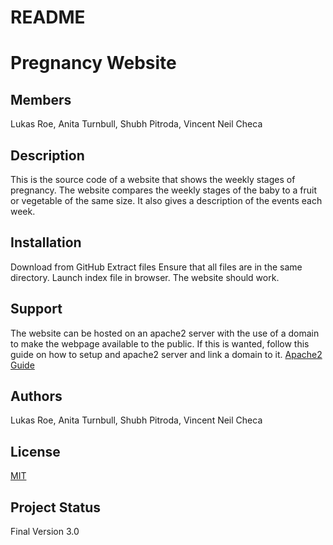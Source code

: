 # README
# Pregnancy Website

## Members
Lukas Roe, Anita Turnbull, Shubh Pitroda, Vincent Neil Checa

## Description<br>

This is the source code of a website that shows the weekly stages of pregnancy.  The website compares the weekly stages of the baby to a fruit or vegetable of the same size.  It also gives a description of the events each week.


## Installation<br>
Download from GitHub
Extract files
Ensure that all files are in the same directory.
Launch index file in browser.
The website should work.

## Support<br>
The website can be hosted on an apache2 server with the use of a domain to make the webpage available to the public.  If this is wanted, follow this guide on how to setup and apache2 server and link a domain to it.
[Apache2 Guide](https://www.youtube.com/playlist?list=PLqlbHJcm6UZRNhPzQ4Z-X-CDfvI0-d3Ut)


## Authors<br>
Lukas Roe, Anita Turnbull, Shubh Pitroda, Vincent Neil Checa

## License<br>
[MIT](https://choosealicense.com/licenses/mit/)<br>

## Project Status<br>
Final
Version 3.0
